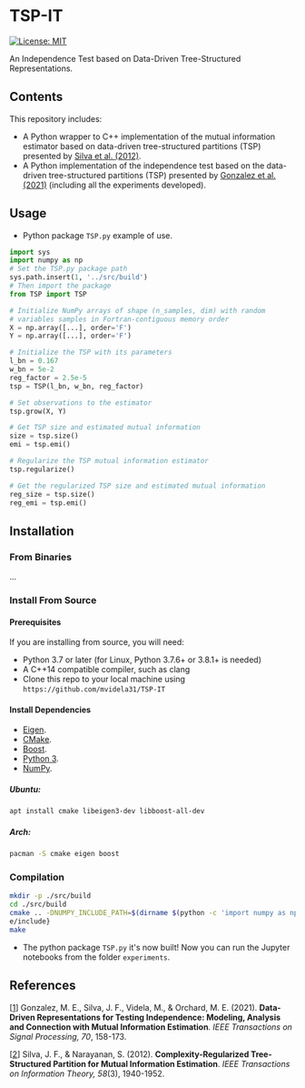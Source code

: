# TSP-IT
[![License: MIT](https://img.shields.io/badge/License-MIT-yellow.svg)](https://opensource.org/licenses/MIT)


An Independence Test based on Data-Driven Tree-Structured Representations.

## Contents
This repository includes:
- A Python wrapper to C++ implementation of the mutual information estimator based on data-driven tree-structured partitions (TSP) presented by [Silva et al. (2012)](https://arxiv.org/pdf/2110.14122.pdf).
- A Python implementation of the independence test based on the data-driven tree-structured partitions (TSP) presented by [Gonzalez et al. (2021)](https://arxiv.org/pdf/2110.14122.pdf) (including all the experiments developed).

## Usage
- Python package `TSP.py` example of use.
```Python
import sys
import numpy as np
# Set the TSP.py package path
sys.path.insert(1, '../src/build')
# Then import the package
from TSP import TSP

# Initialize NumPy arrays of shape (n_samples, dim) with random 
# variables samples in Fortran-contiguous memory order
X = np.array([...], order='F')
Y = np.array([...], order='F')

# Initialize the TSP with its parameters
l_bn = 0.167
w_bn = 5e-2
reg_factor = 2.5e-5
tsp = TSP(l_bn, w_bn, reg_factor)

# Set observations to the estimator
tsp.grow(X, Y)

# Get TSP size and estimated mutual information
size = tsp.size()
emi = tsp.emi()

# Regularize the TSP mutual information estimator
tsp.regularize()

# Get the regularized TSP size and estimated mutual information
reg_size = tsp.size()
reg_emi = tsp.emi()
```

## Installation

### From Binaries
... 

### Install From Source

#### Prerequisites
If you are installing from source, you will need:
* Python 3.7 or later (for Linux, Python 3.7.6+ or 3.8.1+ is needed)
* A C++14 compatible compiler, such as clang
* Clone this repo to your local machine using `https://github.com/mvidela31/TSP-IT`

#### Install Dependencies
* [Eigen](http://eigen.tuxfamily.org/).
* [CMake](https://cmake.org/).
* [Boost](https://www.boost.org/).
* [Python 3](https://www.python.org/).
* [NumPy](https://numpy.org/).

##### Ubuntu:
```bash
apt install cmake libeigen3-dev libboost-all-dev
```

##### Arch:
```bash
pacman -S cmake eigen boost
```

### Compilation
```bash
mkdir -p ./src/build
cd ./src/build
cmake .. -DNUMPY_INCLUDE_PATH=$(dirname $(python -c 'import numpy as np; print(np.__file__)'))/cor
e/include}
make
```
- The python package `TSP.py` it's now built! Now you can run the Jupyter notebooks from the folder `experiments`.

## References
[[1](https://arxiv.org/pdf/2110.14122.pdf)]  Gonzalez, M. E., Silva, J. F., Videla, M., & Orchard, M. E. (2021). **Data-Driven Representations for Testing Independence: Modeling, Analysis and Connection with Mutual Information Estimation**. *IEEE Transactions on Signal Processing, 70*, 158-173.

[[2](https://sail.usc.edu/publications/files/silva_tit_2012.pdf)] Silva, J. F., & Narayanan, S. (2012). **Complexity-Regularized Tree-Structured Partition for Mutual Information Estimation**. *IEEE Transactions on Information Theory, 58*(3), 1940-1952.

